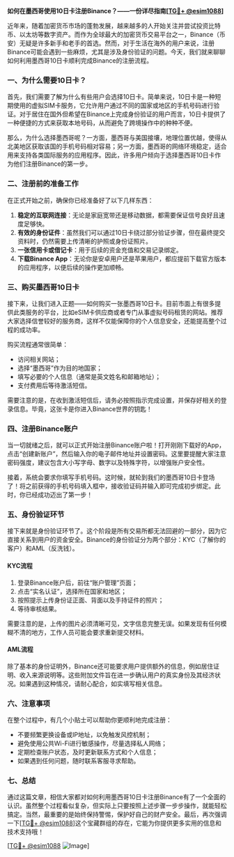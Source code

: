 **如何在墨西哥使用10日卡注册Binance？——一份详尽指南[[TG💪+ @esim1088](https://t.me/s/esim1088)]**

近年来，随着加密货币市场的蓬勃发展，越来越多的人开始关注并尝试投资比特币、以太坊等数字资产。而作为全球最大的加密货币交易平台之一，Binance（币安）无疑是许多新手和老手的首选。然而，对于生活在海外的用户来说，注册Binance可能会遇到一些麻烦，尤其是涉及身份验证的问题。今天，我们就来聊聊如何利用墨西哥10日卡顺利完成Binance的注册流程。

### 一、为什么需要10日卡？

首先，我们需要了解为什么有些用户会选择10日卡。简单来说，10日卡是一种短期使用的虚拟SIM卡服务，它允许用户通过不同的国家或地区的手机号码进行验证。对于居住在国外但希望在Binance上完成身份验证的用户而言，10日卡提供了一种便捷的方式来获取本地号码，从而避免了跨境操作中的种种不便。

那么，为什么选择墨西哥呢？一方面，墨西哥与美国接壤，地理位置优越，使得从北美地区获取该国的手机号码相对容易；另一方面，墨西哥的网络环境稳定，适合用来支持各类国际服务的应用程序。因此，许多用户倾向于选择墨西哥10日卡作为他们注册Binance的第一步。

### 二、注册前的准备工作

在正式开始之前，确保你已经准备好了以下几样东西：

1. **稳定的互联网连接**：无论是家庭宽带还是移动数据，都需要保证信号良好且速度足够快。
2. **有效的身份证件**：虽然我们可以通过10日卡绕过部分验证步骤，但在最终提交资料时，仍然需要上传清晰的护照或身份证照片。
3. **一张信用卡或借记卡**：用于后续的资金充值和交易记录绑定。
4. **下载Binance App**：无论你是安卓用户还是苹果用户，都应提前下载官方版本的应用程序，以便后续的操作更加顺畅。

### 三、购买墨西哥10日卡

接下来，让我们进入正题——如何购买一张墨西哥10日卡。目前市面上有很多提供此类服务的平台，比如eSIM卡供应商或者专门从事虚拟号码租赁的网站。推荐大家选择信誉较好的服务商，这样不仅能保障你的个人信息安全，还能提高整个过程的成功率。

购买流程通常很简单：
- 访问相关网站；
- 选择“墨西哥”作为目的地国家；
- 填写必要的个人信息（通常是英文姓名和邮箱地址）；
- 支付费用后等待激活短信。

需要注意的是，在收到激活短信后，请务必按照指示完成设置，并保存好相关的登录信息。毕竟，这张卡是你进入Binance世界的钥匙！

### 四、注册Binance账户

当一切就绪之后，就可以正式开始注册Binance账户啦！打开刚刚下载好的App，点击“创建新账户”，然后输入你的电子邮件地址并设置密码。这里要提醒大家注意密码强度，建议包含大小写字母、数字以及特殊字符，以增强账户安全性。

接着，系统会要求你填写手机号码。这时候，就轮到我们的墨西哥10日卡登场了！将之前获得的手机号码填入框中，接收验证码并输入即可完成初步绑定。此时，你已经成功迈出了第一步！

### 五、身份验证环节

接下来就是身份验证环节了。这个阶段是所有交易所都无法回避的一部分，因为它直接关系到用户的资金安全。Binance的身份验证分为两个部分：KYC（了解你的客户）和AML（反洗钱）。

#### KYC流程

1. 登录Binance账户后，前往“账户管理”页面；
2. 点击“实名认证”，选择所在国家和地区；
3. 按照提示上传身份证正面、背面以及手持证件的照片；
4. 等待审核结果。

需要注意的是，上传的图片必须清晰可见，文字信息完整无误。如果发现有任何模糊不清的地方，工作人员可能会要求重新提交材料。

#### AML流程

除了基本的身份证明外，Binance还可能要求用户提供额外的信息，例如居住证明、收入来源说明等。这些附加文件旨在进一步确认用户的真实身份及其经济状况。如果遇到这种情况，请耐心配合，如实填写相关信息。

### 六、注意事项

在整个过程中，有几个小贴士可以帮助你更顺利地完成注册：

- 不要频繁更换设备或IP地址，以免触发风控机制；
- 避免使用公共Wi-Fi进行敏感操作，尽量选择私人网络；
- 定期检查账户状态，及时更新联系方式和个人信息；
- 如果遇到任何问题，随时联系客服寻求帮助。

### 七、总结

通过这篇文章，相信大家都对如何利用墨西哥10日卡注册Binance有了一个全面的认识。虽然整个过程看似复杂，但实际上只要按照上述步骤一步步操作，就能轻松搞定。当然，最重要的是始终保持警惕，保护好自己的财产安全。最后，再次强调一下[[TG💪+ @esim1088](https://t.me/s/esim1088)]这个宝藏群组的存在，它能为你提供更多实用的信息和技术支持哦！

[[TG💪+ @esim1088](https://t.me/s/esim1088) ![Image](https://i.postimg.cc/4NQfJmqS/Snipaste-2025-05-13-00-14-12.png)]